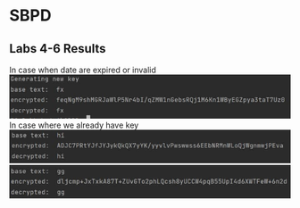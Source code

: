 # SBPD


## Labs 4-6 Results
In case when date are expired or invalid
![alt text](https://github.com/DjBee0312/SBPD/blob/main/results/res1.jpg?raw=true)
In case where we already have key
![alt text](https://github.com/DjBee0312/SBPD/blob/main/results/res2.jpg?raw=true)
![alt text](https://github.com/DjBee0312/SBPD/blob/main/results/res3.jpg?raw=true)
